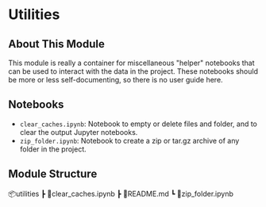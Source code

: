 # Utilities

## About This Module

This module is really a container for miscellaneous "helper" notebooks that can be used to interact with the data in the project. These notebooks should be more or less self-documenting, so there is no user guide here.

## Notebooks

- `clear_caches.ipynb`: Notebook to empty or delete files and folder, and to clear the output Jupyter notebooks.
- `zip_folder.ipynb`: Notebook to create a zip or tar.gz archive of any folder in the project.

## Module Structure

📦utilities
 ┣ 📜clear_caches.ipynb
 ┣ 📜README.md
 ┗ 📜zip_folder.ipynb
